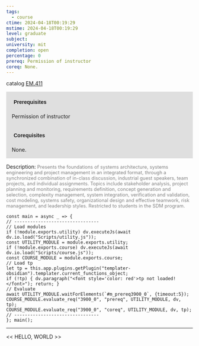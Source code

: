 ```yaml
---
tags:
  - course
ctime: 2024-04-18T00:19:29
mstime: 2024-04-18T00:19:29
level: graduate
subject: 
university: mit
completion: open
percentage: 0
prereq: Permission of instructor
coreq: None.
---
```


catalog [EM.411](http://student.mit.edu/catalog/mEMa.html#EM.411)

<span style="display: block; padding: 15px; background-color: rgb(100, 100, 100, 0.2);"><font id="m_prereq3900_0" style="display: block; font-family: Arial, sans-serif; font-weight: bold; padding: 5px">Prerequisites</font><br><span id="prereq3900_0">Permission of instructor</span></span>
<span style="display: block; padding: 15px; background-color: rgb(100, 100, 100, 0.2);"><font id="m_coreq3900_0" style="display: block; font-family: Arial, sans-serif; font-weight: bold; padding: 5px">Corequisites</font><br><span id="coreq3900_0">None.</span></span>

<font style="">Description:</font>
<font style="color: grey; font-size: 0.8rem;">Presents the foundations of systems architecture, systems engineering and project management in an integrated format, through a synchronized combination of in-class discussion, industrial guest speakers, team projects, and individual assignments. Topics include stakeholder analysis, project planning and monitoring, requirements definition, concept generation and selection, complexity management, system integration, verification and validation, cost modeling, systems safety, organizational design and effective teamwork, risk management, and leadership styles. Restricted to students in the SDM program.</font>

```dataviewjs
const main = async _ => {
// --------------------------------
// Load modules
if (!module.exports.utility) dv.executeJs(await dv.io.load("Scripts/utility.js"));
const UTILITY_MODULE = module.exports.utility;
if (!module.exports.course) dv.executeJs(await dv.io.load("Scripts/course.js"));
const COURSE_MODULE = module.exports.course;
// Load tp
let tp = this.app.plugins.getPlugin("templater-obsidian").templater.current_functions_object;
if (!tp) { dv.paragraph("<font style='color: red'>tp not loaded!</font>"); return; }
// Evaluate
await UTILITY_MODULE.waitForElements(`#m_prereq3900_0`, {timeout:5});
COURSE_MODULE.evaluate_req("3900_0", "prereq", UTILITY_MODULE, dv, tp);
COURSE_MODULE.evaluate_req("3900_0", "coreq", UTILITY_MODULE, dv, tp);
// --------------------------------
}; main();
```

---

<< HELLO, WORLD >>
